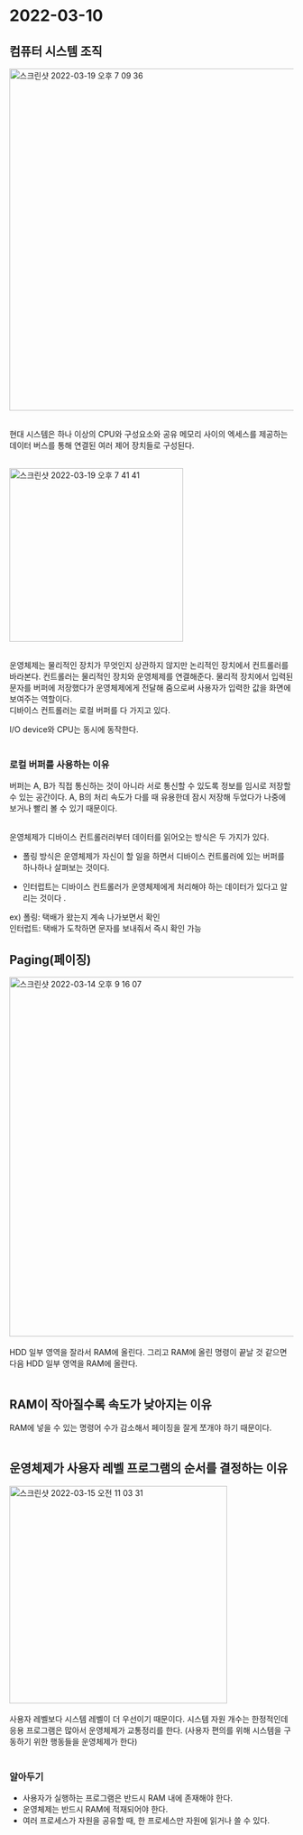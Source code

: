 # 2022-03-10

## 컴퓨터 시스템 조직

<img width="607" alt="스크린샷 2022-03-19 오후 7 09 36" src="https://user-images.githubusercontent.com/67616146/159116891-5128155d-d0bd-458e-a084-3af445b214b6.png">

<br/>
<br/>

현대 시스템은 하나 이상의 CPU와 구성요소와 공유 메모리 사이의 엑세스를 제공하는 데이터 버스를 통해 연결된 여러 제어 장치들로 구성된다.

<br/>

<img width="308" alt="스크린샷 2022-03-19 오후 7 41 41" src="https://user-images.githubusercontent.com/67616146/159117785-7a6a03ce-a21f-45c5-b4ab-68b028f1d0a4.png">
<br/>
<br/>

운영체제는 물리적인 장치가 무엇인지 상관하지 않지만 논리적인 장치에서 컨트롤러를 바라본다.
컨트롤러는 물리적인 장치와 운영체제를 연결해준다. 물리적 장치에서 입력된 문자를 버퍼에 저장했다가 운영체제에게 전달해 줌으로써 사용자가 입력한 값을 화면에 보여주는 역할이다.<br/>
디바이스 컨트롤러는 로컬 버퍼를 다 가지고 있다.

I/O device와 CPU는 동시에 동작한다.<br/><br/>

### 로컬 버퍼를 사용하는 이유

버퍼는 A, B가 직접 통신하는 것이 아니라 서로 통신할 수 있도록 정보를 임시로 저장할 수 있는 공간이다. A, B의 처리 속도가 다를 때 유용한데 잠시 저장해 두었다가 나중에 보거나 빨리 볼 수 있기 때문이다.<br/><br/>

운영체제가 디바이스 컨트롤러러부터 데이터를 읽어오는 방식은 두 가지가 있다.

- 폴링 방식은 운영체제가 자신이 할 일을 하면서 디바이스 컨트롤러에 있는 버퍼를 하나하나 살펴보는 것이다.

- 인터럽트는 디바이스 컨트롤러가 운영체제에게 처리해야 하는 데이터가 있다고 알리는 것이다 .

ex) 폴링: 택배가 왔는지 계속 나가보면서 확인<br/>
인터럽트: 택배가 도착하면 문자를 보내줘서 즉시 확인 가능

## Paging(페이징)

<img width="638" alt="스크린샷 2022-03-14 오후 9 16 07" src="https://user-images.githubusercontent.com/67616146/158170335-d0cddafe-54d9-4bdc-b3dc-068142313bd0.png">
<br/>
<br/>
HDD 일부 영역을 잘라서 RAM에 올린다.
그리고 RAM에 올린 명령이 끝날 것 같으면 다음 HDD 일부 영역을 RAM에 올란다.
<br/>
<br/>

## RAM이 작아질수록 속도가 낮아지는 이유

RAM에 넣을 수 있는 명령어 수가 감소해서 페이징을 잘게 쪼개야 하기 때문이다.
<br/>
<br/>

## 운영체제가 사용자 레벨 프로그램의 순서를 결정하는 이유

<img width="386" alt="스크린샷 2022-03-15 오전 11 03 31" src="https://user-images.githubusercontent.com/67616146/158291284-add4adf0-a3e8-4921-a6a2-316007868aa5.png">

<br/>
<br/>
사용자 레벨보다 시스템 레벨이 더 우선이기 때문이다.
시스템 자원 개수는 한정적인데 응용 프로그램은 많아서 운영체제가 교통정리를 한다. (사용자 편의를 위해 시스템을 구동하기 위한 행동들을 운영체제가 한다)

<br/>
<br/>

### 알아두기

- 사용자가 실행하는 프로그램은 반드시 RAM 내에 존재해야 한다.
- 운영체제는 반드시 RAM에 적재되어야 한다.
- 여러 프로세스가 자원을 공유할 때, 한 프로세스만 자원에 읽거나 쓸 수 있다.
